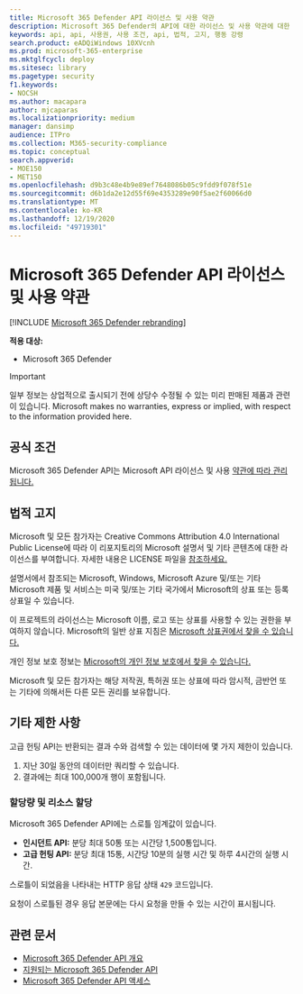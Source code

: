 ```yaml
---
title: Microsoft 365 Defender API 라이선스 및 사용 약관
description: Microsoft 365 Defender의 API에 대한 라이선스 및 사용 약관에 대한 설명
keywords: api, api, 사용권, 사용 조건, api, 법적, 고지, 행동 강령
search.product: eADQiWindows 10XVcnh
ms.prod: microsoft-365-enterprise
ms.mktglfcycl: deploy
ms.sitesec: library
ms.pagetype: security
f1.keywords:
- NOCSH
ms.author: macapara
author: mjcaparas
ms.localizationpriority: medium
manager: dansimp
audience: ITPro
ms.collection: M365-security-compliance
ms.topic: conceptual
search.appverid:
- MOE150
- MET150
ms.openlocfilehash: d9b3c48e4b9e89ef7648086b05c9fdd9f078f51e
ms.sourcegitcommit: d6b1da2e12d55f69e4353289e90f5ae2f60066d0
ms.translationtype: MT
ms.contentlocale: ko-KR
ms.lasthandoff: 12/19/2020
ms.locfileid: "49719301"
---
```

# <a name="microsoft-365-defender-apis-license-and-terms-of-use"></a>Microsoft 365 Defender API 라이선스 및 사용 약관

[!INCLUDE [Microsoft 365 Defender rebranding](../includes/microsoft-defender.md)]

**적용 대상:**

- Microsoft 365 Defender

> [!IMPORTANT]
> 일부 정보는 상업적으로 출시되기 전에 상당수 수정될 수 있는 미리 판매된 제품과 관련이 있습니다. Microsoft makes no warranties, express or implied, with respect to the information provided here.

## <a name="official-terms"></a>공식 조건

Microsoft 365 Defender API는 Microsoft API 라이선스 및 사용 [약관에 따라 관리됩니다.](https://docs.microsoft.com/legal/microsoft-apis/terms-of-use)

## <a name="legal-notices"></a>법적 고지

Microsoft 및 모든 참가자는 Creative Commons Attribution 4.0 International Public License에 따라 이 리포지토리의 Microsoft 설명서 및 기타 콘텐츠에 대한 라이선스를 부여합니다. [](https://github.com/MicrosoftDocs/microsoft-365-docs) 자세한 내용은 LICENSE 파일을 [참조하세요.](https://github.com/MicrosoftDocs/microsoft-365-docs/blob/public/LICENSE)

설명서에서 참조되는 Microsoft, Windows, Microsoft Azure 및/또는 기타 Microsoft 제품 및 서비스는 미국 및/또는 기타 국가에서 Microsoft의 상표 또는 등록 상표일 수 있습니다.

이 프로젝트의 라이선스는 Microsoft 이름, 로고 또는 상표를 사용할 수 있는 권한을 부여하지 않습니다. Microsoft의 일반 상표 지침은 [Microsoft 상표권에서 찾을 수 있습니다.](https://go.microsoft.com/fwlink/?LinkID=254653)

개인 정보 보호 정보는 [Microsoft의 개인 정보 보호에서 찾을 수 있습니다.](https://privacy.microsoft.com)

Microsoft 및 모든 참가자는 해당 저작권, 특허권 또는 상표에 따라 암시적, 금반언 또는 기타에 의해서든 다른 모든 권리를 보유합니다.

## <a name="other-restrictions"></a>기타 제한 사항

고급 헌팅 API는 반환되는 결과 수와 검색할 수 있는 데이터에 몇 가지 제한이 있습니다. [](https://docs.microsoft.com/windows/security/threat-protection/microsoft-defender-atp/run-advanced-query-api#limitations)

1. 지난 30일 동안의 데이터만 쿼리할 수 있습니다.
1. 결과에는 최대 100,000개 행이 포함됩니다.

### <a name="quotas-and-resource-allocation"></a>할당량 및 리소스 할당

Microsoft 365 Defender API에는 스로틀 임계값이 있습니다.

- **인시던트 API:** 분당 최대 50통 또는 시간당 1,500통입니다.
- **고급 헌팅 API:** 분당 최대 15통, 시간당 10분의 실행 시간 및 하루 4시간의 실행 시간.

스로틀이 되었음을 나타내는 HTTP 응답 상태 `429` 코드입니다.

요청이 스로틀된 경우 응답 본문에는 다시 요청을 만들 수 있는 시간이 표시됩니다.

## <a name="related-articles"></a>관련 문서

- [Microsoft 365 Defender API 개요](api-overview.md)
- [지원되는 Microsoft 365 Defender API](api-supported.md)
- [Microsoft 365 Defender API 액세스](api-access.md)
